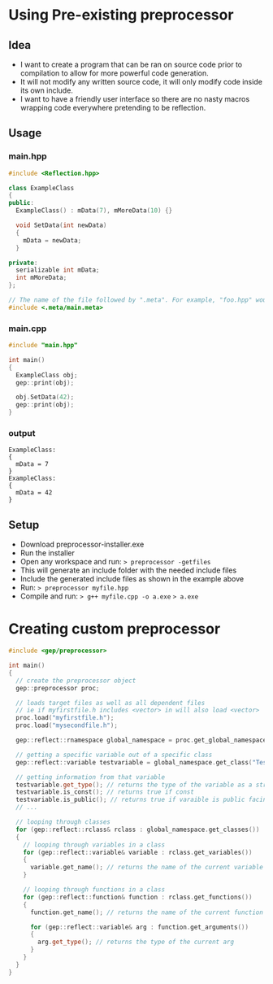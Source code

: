 # Using Pre-existing preprocessor
## Idea
- I want to create a program that can be ran on source code prior to compilation to allow for more powerful code generation.
- It will not modify any written source code, it will only modify code inside its own include.
- I want to have a friendly user interface so there are no nasty macros wrapping code everywhere pretending to be reflection.

## Usage
### main.hpp
```cpp
#include <Reflection.hpp>

class ExampleClass
{
public:
  ExampleClass() : mData(7), mMoreData(10) {}

  void SetData(int newData)
  {
    mData = newData;
  }

private:
  serializable int mData;
  int mMoreData;
};

// The name of the file followed by ".meta". For example, "foo.hpp" would need "#include <.meta/foo.meta>" 
#include <.meta/main.meta>
```
### main.cpp
```cpp
#include "main.hpp"

int main()
{
  ExampleClass obj;
  gep::print(obj);

  obj.SetData(42);
  gep::print(obj);
}
```
### output
```
ExampleClass:
{
  mData = 7
}
ExampleClass:
{
  mData = 42
}
```

## Setup
- Download preprocessor-installer.exe
- Run the installer
- Open any workspace and run:
  `> preprocessor -getfiles`
- This will generate an include folder with the needed include files
- Include the generated include files as shown in the example above
- Run:
  `> preprocessor myfile.hpp`
- Compile and run:
  `> g++ myfile.cpp -o a.exe`
  `> a.exe`

# Creating custom preprocessor
```cpp
#include <gep/preprocessor>

int main()
{
  // create the preprocessor object
  gep::preprocessor proc;

  // loads target files as well as all dependent files
  // ie if myfirstfile.h includes <vector> in will also load <vector>
  proc.load("myfirstfile.h");
  proc.load("mysecondfile.h");

  gep::reflect::rnamespace global_namespace = proc.get_global_namespace();

  // getting a specific variable out of a specific class
  gep::reflect::variable testvariable = global_namespace.get_class("TestClass").get_variable("testvariable");

  // getting information from that variable
  testvariable.get_type(); // returns the type of the variable as a string
  testvariable.is_const(); // returns true if const
  testvariable.is_public(); // returns true if varaible is public facing
  // ...

  // looping through classes
  for (gep::reflect::rclass& rclass : global_namespace.get_classes())
  {
    // looping through variables in a class
    for (gep::reflect::variable& variable : rclass.get_variables())
    {
      variable.get_name(); // returns the name of the current variable
    }

    // looping through functions in a class
    for (gep::reflect::function& function : rclass.get_functions())
    {
      function.get_name(); // returns the name of the current function

      for (gep::reflect::variable& arg : function.get_arguments())
      {
        arg.get_type(); // returns the type of the current arg
      }
    } 
  }
}
```
